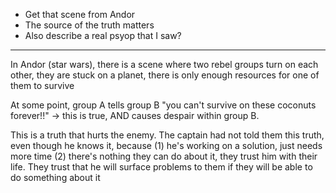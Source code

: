 - Get that scene from Andor
- The source of the truth matters 
- Also describe a real psyop that I saw?


-----

In Andor (star wars), there is a scene where two rebel groups turn on each other, they are stuck on a planet, there is only enough resources for one of them to survive

At some point, group A tells group B "you can't survive on these coconuts forever!!" -> this is true, AND causes despair within group B. 

This is a truth that hurts the enemy. The captain had not told them this truth, even though he knows it, because (1) he's working on a solution, just needs more time (2) there's nothing they can do about it, they trust him with their life. They trust that he will surface problems to them if they will be able to do something about it 
